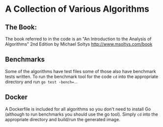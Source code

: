 # A Collection of Various Algorithms

## The Book:
The book referred to in the code is an "An Introduction to the Analysis of Algorithms" 2nd Edition by Michael Soltys
http://www.msoltys.com/book

## Benchmarks
Some of the algorithms have test files some of those also have benchmark tests written. To run the benchmark tool for the code `cd` into the appropriate directory and run `go test -bench=.`.

## Docker
A Dockerfile is included for all algorithms so you don't need to install Go (although to run benchmarks you should use the go tool).
Simply `cd` into the appropriate directory and build/run the generated image.
